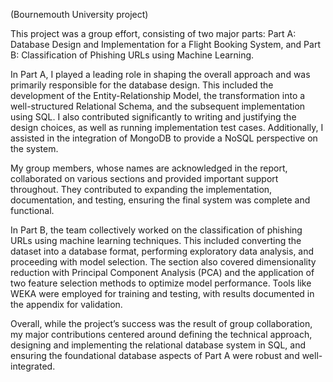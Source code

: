 (Bournemouth University project)

This project was a group effort, consisting of two major parts: Part A: Database Design and Implementation for a Flight Booking System, and Part B: Classification of Phishing URLs using Machine Learning.

In Part A, I played a leading role in shaping the overall approach and was primarily responsible for the database design.
This included the development of the Entity-Relationship Model, the transformation into a well-structured Relational Schema, and the subsequent implementation using SQL. 
I also contributed significantly to writing and justifying the design choices, as well as running implementation test cases.
Additionally, I assisted in the integration of MongoDB to provide a NoSQL perspective on the system.

My group members, whose names are acknowledged in the report, collaborated on various sections and provided important support throughout.
They contributed to expanding the implementation, documentation, and testing, ensuring the final system was complete and functional.

In Part B, the team collectively worked on the classification of phishing URLs using machine learning techniques.
This included converting the dataset into a database format, performing exploratory data analysis, and proceeding with model selection.
The section also covered dimensionality reduction with Principal Component Analysis (PCA) and the application of two feature selection methods to optimize model performance.
Tools like WEKA were employed for training and testing, with results documented in the appendix for validation.

Overall, while the project’s success was the result of group collaboration, my major contributions centered
                    around defining the technical approach, designing and implementing the relational database system in SQL, and ensuring the foundational database aspects of Part A were robust and well-integrated.
